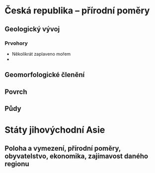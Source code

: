 # Česká republika – přírodní poměry
## Geologický vývoj
### Prvohory
- Několikrát zaplaveno mořem
- 
## Geomorfologické členění
## Povrch
## Půdy

# Státy jihovýchodní Asie
## Poloha a vymezení, přírodní poměry, obyvatelstvo, ekonomika, zajímavost daného regionu 